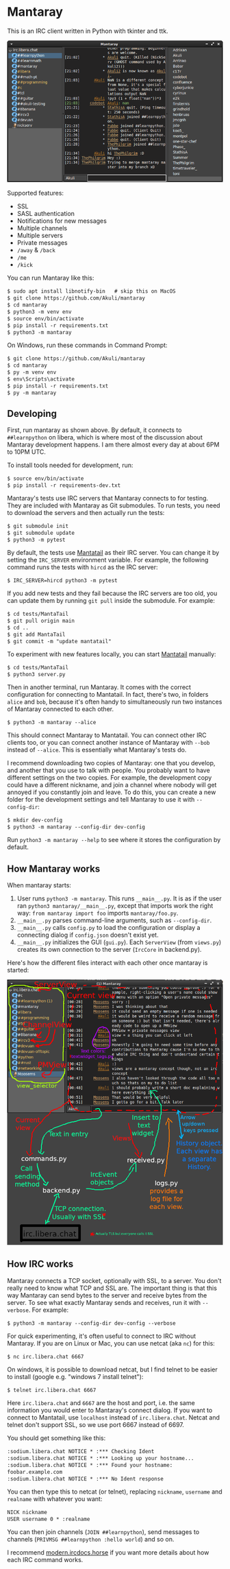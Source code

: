 # Mantaray

This is an IRC client written in Python with tkinter and ttk.

![Screenshot](screenshot.png)

Supported features:

- SSL
- SASL authentication
- Notifications for new messages
- Multiple channels
- Multiple servers
- Private messages
- `/away` & `/back`
- `/me`
- `/kick`

You can run Mantaray like this:

    $ sudo apt install libnotify-bin   # skip this on MacOS
    $ git clone https://github.com/Akuli/mantaray
    $ cd mantaray
    $ python3 -m venv env
    $ source env/bin/activate
    $ pip install -r requirements.txt
    $ python3 -m mantaray

On Windows, run these commands in Command Prompt:

    $ git clone https://github.com/Akuli/mantaray
    $ cd mantaray
    $ py -m venv env
    $ env\Scripts\activate
    $ pip install -r requirements.txt
    $ py -m mantaray


## Developing

First, run mantaray as shown above.
By default, it connects to `##learnpython` on libera, which is where
most of the discussion about Mantaray development happens.
I am there almost every day at about 6PM to 10PM UTC.

To install tools needed for development, run:

    $ source env/bin/activate
    $ pip install -r requirements-dev.txt

Mantaray's tests use IRC servers that Mantaray connects to for testing.
They are included with Mantaray as Git submodules.
To run tests, you need to download the servers and then actually run the tests:

    $ git submodule init
    $ git submodule update
    $ python3 -m pytest

By default, the tests use [Mantatail](https://github.com/ThePhilgrim/MantaTail)
as their IRC server.
You can change it by setting the `IRC_SERVER` environment variable.
For example, the following command runs the tests with `hircd` as the IRC server:

    $ IRC_SERVER=hircd python3 -m pytest

If you add new tests and they fail because the IRC servers are too old,
you can update them by running `git pull` inside the submodule. For example:

    $ cd tests/MantaTail
    $ git pull origin main
    $ cd ..
    $ git add MantaTail
    $ git commit -m "update mantatail"

To experiment with new features locally, you can start [Mantatail](https://github.com/ThePhilgrim/MantaTail) manually:

    $ cd tests/MantaTail
    $ python3 server.py

Then in another terminal, run Mantaray.
It comes with the correct configuration for connecting to Mantatail.
In fact, there's two, in folders `alice` and `bob`,
because it's often handy to simultaneously run two instances of Mantaray
connected to each other.

    $ python3 -m mantaray --alice

This should connect Mantaray to Mantatail.
You can connect other IRC clients too,
or you can connect another instance of Mantaray with `--bob` instead of `--alice`.
This is essentially what Mantaray's tests do.

I recommend downloading two copies of Mantaray:
one that you develop, and another that you use to talk with people.
You probably want to have different settings on the two copies.
For example, the development copy could have a different nickname,
and join a channel where nobody will get annoyed if you constantly join and leave.
To do this, you can create a new folder for the development settings
and tell Mantaray to use it with `--config-dir`:

    $ mkdir dev-config
    $ python3 -m mantaray --config-dir dev-config

Run `python3 -m mantaray --help` to see
where it stores the configuration by default.


## How Mantaray works

When mantaray starts:

1. User runs `python3 -m mantaray`. This runs `__main__.py`.
    It is as if the user ran `python3 mantaray/__main__.py`, except that imports work the right way:
    `from mantaray import foo` imports `mantaray/foo.py`.
2. `__main__.py` parses command-line arguments, such as `--config-dir`.
3. `__main__.py` calls `config.py` to load the configuration
    or display a connecting dialog if `config.json` doesn't exist yet.
4. `__main__.py` initializes the GUI (`gui.py`).
    Each `ServerView` (from `views.py`) creates its own connection to the server (`IrcCore` in backend.py).

Here's how the different files interact with each other once mantaray is started:

![mantaray-running.png](mantaray-running.png)


## How IRC works

Mantaray connects a TCP socket, optionally with SSL, to a server.
You don't really need to know what TCP and SSL are.
The important thing is that this way Mantaray can send bytes to the server
and receive bytes from the server.
To see what exactly Mantaray sends and receives, run it with `--verbose`.
For example:

    $ python3 -m mantaray --config-dir dev-config --verbose

For quick experimenting, it's often useful to connect to IRC without Mantaray.
If you are on Linux or Mac, you can use netcat (aka `nc`) for this:

    $ nc irc.libera.chat 6667

On windows, it is possible to download netcat,
but I find telnet to be easier to install
(google e.g. "windows 7 install telnet"):

    $ telnet irc.libera.chat 6667

Here `irc.libera.chat` and `6667` are the host and port,
i.e. the same information you would enter to Mantaray's connect dialog.
If you want to connect to Mantatail, use `localhost` instead of `irc.libera.chat`.
Netcat and telnet don't support SSL, so we use port 6667 instead of 6697.

You should get something like this:

    :sodium.libera.chat NOTICE * :*** Checking Ident
    :sodium.libera.chat NOTICE * :*** Looking up your hostname...
    :sodium.libera.chat NOTICE * :*** Found your hostname: foobar.example.com
    :sodium.libera.chat NOTICE * :*** No Ident response

You can then type this to netcat (or telnet),
replacing `nickname`, `username` and `realname` with whatever you want:

    NICK nickname
    USER username 0 * :realname

You can then join channels (`JOIN ##learnpython`),
send messages to channels (`PRIVMSG ##learnpython :hello world`) and so on.

I recommend [modern.ircdocs.horse](https://modern.ircdocs.horse/)
if you want more details about how each IRC command works.
